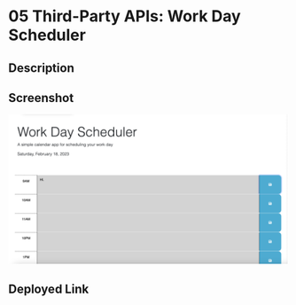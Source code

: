 # 05 Third-Party APIs: Work Day Scheduler

## Description


## Screenshot
![img](./Assets/images/Screen%20Shot%202023-02-18%20at%208.40.45%20PM.png)

## Deployed Link
